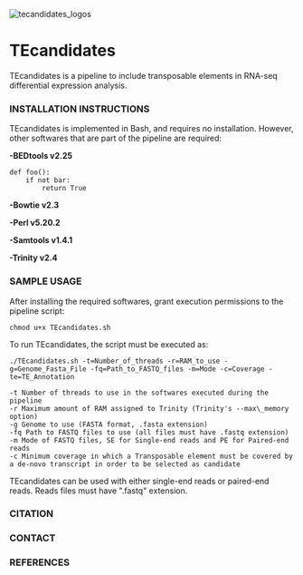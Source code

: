 ![tecandidates_logos](https://user-images.githubusercontent.com/31257257/29850516-b42a2540-8d04-11e7-9286-7e8ebefbd455.png)

# TEcandidates
TEcandidates is a pipeline to include transposable elements in RNA-seq differential expression analysis.


### INSTALLATION INSTRUCTIONS

TEcandidates is implemented in Bash, and requires no installation. However, other softwares that are part of the pipeline are required:

**-BEDtools v2.25**

    def foo():
        if not bar:
            return True
        
**-Bowtie v2.3**


**-Perl v5.20.2**


**-Samtools v1.4.1**


**-Trinity v2.4**


### SAMPLE USAGE

After installing the required softwares, grant execution permissions to the pipeline script:

    chmod u+x TEcandidates.sh

To run TEcandidates, the script must be executed as:

    ./TEcandidates.sh -t=Number_of_threads -r=RAM_to_use -g=Genome_Fasta_File -fq=Path_to_FASTQ_files -m=Mode -c=Coverage -te=TE_Annotation

    -t Number of threads to use in the softwares executed during the pipeline
    -r Maximum amount of RAM assigned to Trinity (Trinity's --max\_memory option)
    -g Genome to use (FASTA format, .fasta extension)
    -fq Path to FASTQ files to use (all files must have .fastq extension)
    -m Mode of FASTQ files, SE for Single-end reads and PE for Paired-end reads
    -c Minimum coverage in which a Transposable element must be covered by a de-novo transcript in order to be selected as candidate


TEcandidates can be used with either single-end reads or paired-end reads. Reads files must have ".fastq" extension.


### CITATION

### CONTACT


### REFERENCES
